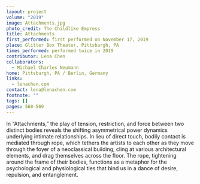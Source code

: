 ```yaml
---
layout: project
volume: "2019"
image: Attachments.jpg
photo_credit: The Childlike Empress
title: Attachments
first_performed: first performed on November 17, 2019
place: Glitter Box Theater, Pittsburgh, PA
times_performed: performed twice in 2019
contributor: Lena Chen
collaborators:
  - Michael Charles Neumann
home: Pittsburgh, PA / Berlin, Germany
links:
  - lenachen.com
contact: lena@lenachen.com
footnote: ""
tags: []
pages: 568-569
---
```


In “Attachments,” the play of tension, restriction, and force between two distinct bodies reveals the shifting asymmetrical power dynamics underlying intimate relationships. In lieu of direct touch, bodily contact is mediated through rope, which tethers the artists to each other as they move through the foyer of a neoclassical building, cling at various architectural elements, and drag themselves across the floor. The rope, tightening around the frame of their bodies, functions as a metaphor for the psychological and physiological ties that bind us in a dance of desire, repulsion, and entanglement.
